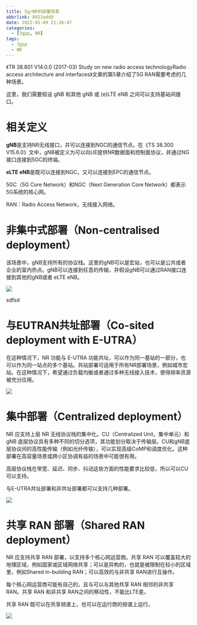 ```yaml
---
title: 5g/NR的部署场景
abbrlink: 8923add9
date: 2022-05-09 21:26:47
categories:
  - [3gpp, NR]
tags:
  - 3gpp
  - NR
---
```




《TR 38.801 V14.0.0 (2017-03) Study on new radio  access technologyRadio access architecture and interfaces》文章的第5章介绍了5G RAN需要考虑的几种场景。

这里，我们需要假设 gNB 和其他 gNB 或 (e)LTE eNB 之间可以支持基站间接口。

<!--more-->

# 相关定义

**gNB**是支持NR无线接口，并可以连接到NGC的通信节点。在《TS 38.300 V15.6.0》文中，gNB被定义为可以向UE提供NR数据面和控制面协议，并通过NG接口连接到5GC的终端。

**eLTE eNB**是既可以连接到NGC，又可以连接到EPC的通信节点。

5GC（5G Core Network）和NGC（Next Generation Core Network）都表示5G系统的核心网。

RAN：Radio Access Network，无线接入网络。



# 非集中式部署（Non-centralised deployment）

该场景中，gNB支持所有的协议栈。这里的gNB可以是宏站，也可以是公共或者企业的室内热点。gNB可以连接到任意的传输，并假设gNB可以通过RAN接口连接到其他的gNB或者 eLTE eNB。

<img src="https://cdn.jsdelivr.net/gh/xiaorangood/myImage/images/202205092230121.png"/>

<p style=align:center >sdfsd </p>

# 与EUTRAN共址部署（Co-sited deployment with E-UTRA）

在这种情况下，NR 功能与 E-UTRA 功能共址，可以作为同一基站的一部分，也可以作为同一站点的多个基站。共站部署可适用于所有NR部署场景，例如城市宏站。在这种情况下，希望通过负载均衡或者通过多种无线接入技术，使得频率资源被充分应用。

<img src="https://cdn.jsdelivr.net/gh/xiaorangood/myImage/images/202205092234712.png"/>

# 集中部署（Centralized deployment）

NR 应支持上层 NR 无线协议栈的集中化。CU（Centralized Unit，集中单元）和 gNB 底层协议具有多种不同的切分选项，其功能划分取决于传输层。CU和gNB底层协议间的高性能传输（例如光纤传输），可以实现高级CoMP和调度优化。这种部署在高容量场景或跨小区协调有益的场景中可能很有用。

高层协议栈在带宽、延迟、同步、抖动这些方面的性能要求比较低，所以可以CU可以支持。

与E-UTRA共址部署和非共址部署都可以支持几种部署。

<img src="https://cdn.jsdelivr.net/gh/xiaorangood/myImage/images/202205092235469.png"/>

# 共享 RAN 部署（Shared RAN deployment）

NR 应支持共享 RAN 部署，以支持多个核心网运营商。共享 RAN 可以覆盖较大的地理区域，例如国家或区域网络共享；可以是异构的，也就是被限制在较小的区域里，例如Shared in-building RAN；可以高效的与非共享 RAN进行互操作。

每个核心网运营商可能有自己的，且与可以与其他共享 RAN 相邻的非共享 RAN。共享 RAN 和非共享 RAN之间的移动性，不能比LTE差。

共享 RAN 既可以在共享频谱上，也可以在运行商的频谱上运行。

<img src="https://cdn.jsdelivr.net/gh/xiaorangood/myImage/images/202205092236282.png"/>
